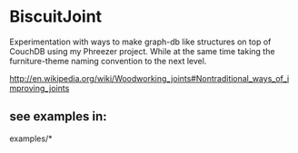# BiscuitJoint

Experimentation with ways to make graph-db like structures on top of CouchDB using my Phreezer project.  While at the same time taking the furniture-theme naming convention to the next level.

http://en.wikipedia.org/wiki/Woodworking_joints#Nontraditional_ways_of_improving_joints

## see examples in:

examples/*

